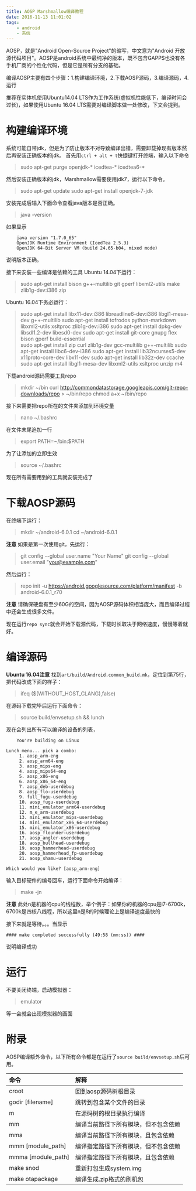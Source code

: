 ```yaml
---
title: AOSP Marshmallow编译教程
date: 2016-11-13 11:01:02
tags:
    - android
    - 系统
---
```


AOSP，就是"Android Open-Source Project"的缩写，中文意为"Android 开放源代码项目"。AOSP是android系统中最纯净的版本，既不包含GAPPS也没有各手机厂商的个性化代码，但是它是所有分支的基础。

编译AOSP主要有四个步骤：1.构建编译环境，2.下载AOSP源码，3.编译源码，4.运行

推荐在实体机使用Ubuntu14.04 LTS作为工作系统(虚拟机性能低下，编译时间会过长)，如果使用Ubuntu 16.04 LTS需要对编译脚本做一处修改，下文会提到。

<!-- more -->

# 构建编译环境
系统可能自带jdk，但是为了防止版本不对导致编译出错，需要卸载掉现有版本然后再安装正确版本的jdk。
首先用`ctrl + alt + t`快捷键打开终端，输入以下命令
> sudo apt-get purge openjdk-\* icedtea-\* icedtea6-\*

然后安装正确版本的jdk，Marshmallow需要使用jdk7，运行以下命令。
> sudo apt-get update
> sudo apt-get install openjdk-7-jdk

安装完成后输入下面命令查看java版本是否正确。
> java -version

如果显示
```
    java version "1.7.0_65"
    OpenJDK Runtime Environment (IcedTea 2.5.3)
    OpenJDK 64-Bit Server VM (build 24.65-b04, mixed mode)
```
说明版本正确。

接下来安装一些编译是依赖的工具
Ubuntu 14.04下运行：
> sudo apt-get install bison g++-multilib git gperf libxml2-utils make zlib1g-dev:i386 zip

Ubuntu 16.04下务必运行：
> sudo apt-get install libx11-dev:i386 libreadline6-dev:i386 libgl1-mesa-dev g++-multilib 
> sudo apt-get install tofrodos python-markdown libxml2-utils xsltproc zlib1g-dev:i386 
> sudo apt-get install dpkg-dev libsdl1.2-dev libesd0-dev
> sudo apt-get install git-core gnupg flex bison gperf build-essential  
> sudo apt-get install zip curl zlib1g-dev gcc-multilib g++-multilib 
> sudo apt-get install libc6-dev-i386 
> sudo apt-get install lib32ncurses5-dev x11proto-core-dev libx11-dev 
> sudo apt-get install lib32z-dev ccache
> sudo apt-get install libgl1-mesa-dev libxml2-utils xsltproc unzip m4

下载android源码需要工具repo
> mkdir ~/bin
> curl http://commondatastorage.googleapis.com/git-repo-downloads/repo > ~/bin/repo
> chmod a+x ~/bin/repo

接下来需要把repo所在的文件夹添加到环境变量
> nano ~/.bashrc

在文件末尾追加一行
> export PATH=~/bin:$PATH

为了让添加的立即生效
> source ~/.bashrc

现在所有需要用到的工具就安装完成了

# 下载AOSP源码
在终端下运行：
> mkdir ~/android-6.0.1
> cd ~/android-6.0.1

**注意** 如果是第一次使用git，先运行：
>  git config --global user.name "Your Name"
> git config --global user.email "you@example.com"

然后运行：
> repo init -u https://android.googlesource.com/platform/manifest -b android-6.0.1_r70

**注意** 请确保硬盘有至少60G的空间，因为AOSP源码体积相当庞大，而且编译过程中还会生成很多文件。

现在运行` repo sync `就会开始下载源代码，下载时长取决于网络速度，慢慢等着就好。

# 编译源码
**Ubuntu 16.04注意**
找到` art/build/Android.common_build.mk `，定位到第75行，把代码改成下面的样子：
> ifeq ($(WITHOUT_HOST_CLANG),false)

在源码下载完毕后运行下面命令：
> source build/envsetup.sh && lunch

现在会列出所有可以编译的设备的列表，
```
    You're building on Linux

Lunch menu... pick a combo:
     1. aosp_arm-eng
     2. aosp_arm64-eng
     3. aosp_mips-eng
     4. aosp_mips64-eng
     5. aosp_x86-eng
     6. aosp_x86_64-eng
     7. aosp_deb-userdebug
     8. aosp_flo-userdebug
     9. full_fugu-userdebug
     10. aosp_fugu-userdebug
     11. mini_emulator_arm64-userdebug
     12. m_e_arm-userdebug
     13. mini_emulator_mips-userdebug
     14. mini_emulator_x86_64-userdebug
     15. mini_emulator_x86-userdebug
     16. aosp_flounder-userdebug
     17. aosp_angler-userdebug
     18. aosp_bullhead-userdebug
     19. aosp_hammerhead-userdebug
     20. aosp_hammerhead_fp-userdebug
     21. aosp_shamu-userdebug

Which would you like? [aosp_arm-eng]

```
输入目标硬件的编号回车，运行下面命令开始编译：
> make -jn

**注意** 此处n是机器的cpu的线程数，举个例子：如果你的机器的cpu是i7-6700k，6700k是四核八线程，所以这里n是8的时候理论上是编译速度最快的

接下来就是等待。。。当显示

```
#### make completed successfully (49:58 (mm:ss)) ####
```

说明编译成功

# 运行
不要关闭终端，启动模拟器：
> emulator

等一会就会出现模拟器的画面

# 附录
AOSP编译额外命令，以下所有命令都是在运行了`source build/envsetup.sh`后可用。

|         命令        |                解释             |
| :----------------- | :------------------------------ |
| croot              | 回到aosp源码树根目录              |
| godir [filename]   | 跳转到包含某个文件的目录           |
| m                  | 在源码树的根目录执行编译           |
| mm                 | 编译当前路径下所有模块，但不包含依赖 |
| mma                | 编译当前路径下所有模块，且包含依赖   |
| mmm [module_path]  | 编译指定路径下所有模块，但不包含依赖 |
| mmma [module_path] | 编译指定路径下所有模块，且包含依赖   |
| make snod          | 重新打包生成system.img            |
| make otapackage    | 编译生成.zip格式的刷机包           |


